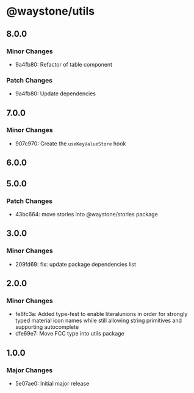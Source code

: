 # @waystone/utils

## 8.0.0

### Minor Changes

- 9a4fb80: Refactor of table component

### Patch Changes

- 9a4fb80: Update dependencies

## 7.0.0

### Minor Changes

- 907c970: Create the `useKeyValueStore` hook

## 6.0.0

## 5.0.0

### Patch Changes

- 43bc664: move stories into @waystone/stories package

## 3.0.0

### Minor Changes

- 209fd69: fix: update package dependencies list

## 2.0.0

### Minor Changes

- fe8fc3a: Added type-fest to enable literalunions in order for strongly typed material icon names while still allowing string primitives and supporting autocomplete
- dfe69e7: Move FCC type into utils package

## 1.0.0

### Major Changes

- 5e07ae0: Initial major release
